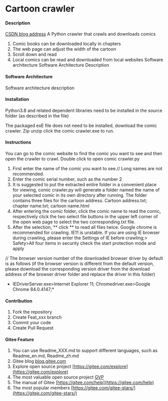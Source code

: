 # Cartoon crawler

#### Description
[CSDN blog address](#%20%E6%BC%AB%E7%94%BB%E7%88%AC%E8%99%AB%20%20####%20%E4%BB%8B%E7%BB%8D%20%E4%B8%80%E4%B8%AA%E7%88%AC%E5%8F%96%E5%92%8C%E4%B8%8B%E8%BD%BD%E6%BC%AB%E7%94%BB%E7%9A%84python%E7%88%AC%E8%99%AB%20%20%201.%20%E5%8F%AF%E5%88%86%E7%AB%A0%E8%8A%82%E4%B8%8B%E8%BD%BD%E6%BC%AB%E7%94%BB%E5%88%B0%E6%9C%AC%E5%9C%B0%20%202.%20%E7%BD%91%E9%A1%B5%E5%8F%AF%E8%B0%83%E8%8A%82%E6%BC%AB%E7%94%BB%E5%AE%BD%E5%BA%A6%20%203.%20%E4%B8%8A%E4%B8%8B%E6%BB%9A%E5%8A%A8%E9%98%85%E8%AF%BB%20%204.%20%E5%8F%AF%E9%80%9A%E8%BF%87%E6%9C%AC%E5%9C%B0%E7%BD%91%E9%A1%B5%E9%98%85%E8%AF%BB%E4%B8%8B%E8%BD%BD%E5%88%B0%E6%9C%AC%E5%9C%B0%E7%9A%84%E6%BC%AB%E7%94%BB%20####%20%E8%BD%AF%E4%BB%B6%E6%9E%B6%E6%9E%84%20%E8%BD%AF%E4%BB%B6%E6%9E%B6%E6%9E%84%E8%AF%B4%E6%98%8E%20%20%20####%20%E5%AE%89%E8%A3%85%E6%95%99%E7%A8%8B%20%E6%BA%90%E7%A0%81%E6%96%87%E4%BB%B6%E5%A4%B9%E4%B8%AD%E7%9A%84%E9%9C%80%E8%A6%81%E5%AE%89%E8%A3%85python3.8%E5%92%8C%E7%9B%B8%E5%85%B3%E4%BE%9D%E8%B5%96%E5%BA%93%EF%BC%88%E6%96%87%E4%BB%B6%E5%86%85%E6%9C%89%E8%AF%B4%E6%98%8E%EF%BC%89%20%20%E6%89%93%E5%8C%85%E5%A5%BD%E7%9A%84exe%E5%86%85%E6%96%87%E4%BB%B6%E4%B8%8D%E9%9C%80%E8%A6%81%E5%AE%89%E8%A3%85%EF%BC%8C%E4%B8%8B%E8%BD%BD%E5%85%B6%E4%B8%AD%E6%BC%AB%E7%94%BB%E7%88%AC%E8%99%AB.zip%E8%A7%A3%E5%8E%8B%E7%82%B9%E5%87%BB%E6%BC%AB%E7%94%BB%E7%88%AC%E8%99%AB.exe%E8%BF%90%E8%A1%8C%E5%8D%B3%E5%8F%AF%E3%80%82%20%20####%20%E4%BD%BF%E7%94%A8%E8%AF%B4%E6%98%8E%20%E5%8F%AF%E4%BB%A5%E5%85%88%E5%88%B0%E6%BC%AB%E7%94%BB%E7%BD%91%E7%AB%99%E4%B8%8A%E5%AF%BB%E6%89%BE%E6%83%B3%E7%9C%8B%E7%9A%84%E6%BC%AB%E7%94%BB%E5%86%8D%E6%9D%A5%E6%89%93%E5%BC%80%E7%88%AC%E8%99%AB%E7%88%AC%E5%8F%96%E3%80%82%20%E5%8F%8C%E5%87%BB%E6%89%93%E5%BC%80%20%E6%BC%AB%E7%94%BB%E7%88%AC%E8%99%AB.py%20%20%20%201.%20%E5%85%88%E8%BE%93%E5%85%A5%E4%BD%A0%E6%83%B3%E7%9C%8B%E7%9A%84%E6%BC%AB%E7%94%BB%E5%90%8D%E7%A7%B0%E3%80%82//%E4%B8%8D%E5%BB%BA%E8%AE%AE%E8%BE%93%E5%85%A5%E5%A4%AA%E9%95%BF%E7%9A%84%E5%90%8D%E7%A7%B0%E3%80%82%20%202.%20%E8%BE%93%E5%85%A5%E6%BC%AB%E7%94%BB%E5%BA%8F%E5%8F%B7%20%E5%A6%82%E8%BE%93%E5%85%A5%E6%95%B0%E5%AD%97%202%20%203.%20%E5%BB%BA%E8%AE%AE%E6%8A%8A%E8%A7%A3%E5%8E%8B%E5%87%BA%E6%9D%A5%E7%9A%84%E6%95%B4%E4%B8%AA%E6%96%87%E4%BB%B6%E5%A4%B9%E6%94%BE%E5%9C%A8%E6%96%B9%E4%BE%BF%E6%9F%A5%E7%9C%8B%E5%A4%84%EF%BC%8C%E6%BC%AB%E7%94%BB%E7%88%AC%E8%99%AB.py%E8%BF%90%E8%A1%8C%E5%AE%8C%E6%AF%95%E5%90%8E%E4%BC%9A%E5%9C%A8%20%E8%87%AA%E8%BA%AB%E6%89%80%E5%9C%A8%E7%9B%AE%E5%BD%95%E7%94%9F%E6%88%90%E5%90%8D%E4%B8%BA%E4%BD%A0%E6%89%80%E9%80%89%E6%BC%AB%E7%94%BB%E5%90%8D%E7%9A%84%E6%96%87%E4%BB%B6%E5%A4%B9%20%EF%BC%8C%E6%96%87%E4%BB%B6%E5%A4%B9%E9%87%8C%E5%8C%85%E5%90%AB%E4%B8%89%E4%B8%AA%E6%96%87%E4%BB%B6%E5%88%86%E5%88%AB%E4%B8%BA%20%E6%BC%AB%E7%94%BB%E5%9C%B0%E5%9D%80.txt%EF%BC%9B%E7%AB%A0%E8%8A%82%E5%90%8D%E7%A7%B0.txt%20%EF%BC%9B%E6%BC%AB%E7%94%BB%E5%90%8D.html%20%204.%20%E8%BF%9B%E5%85%A5%E6%BC%AB%E7%94%BB%E6%96%87%E4%BB%B6%E5%A4%B9%E5%90%8E%E7%82%B9%E5%87%BB%20%E6%BC%AB%E7%94%BB%E5%90%8D%E7%A7%B0%E7%9C%8B%E6%BC%AB%E7%94%BB%EF%BC%8C%E5%88%86%E5%88%AB%E7%82%B9%E5%87%BB%E6%89%93%E5%BC%80%E7%9A%84%E7%BD%91%E9%A1%B5%E5%B7%A6%E4%B8%8A%E8%A7%92%E7%9A%84%E4%B8%A4%E4%B8%AA%E9%80%89%E6%8B%A9%E6%96%87%E4%BB%B6%E6%8C%89%E9%92%AE%E5%88%86%E5%88%AB%E9%80%89%E6%8B%A9%E9%82%A3%E4%B8%A4%E4%B8%AA%E5%AF%B9%E5%BA%94%E7%9A%84.txt%E6%96%87%E4%BB%B6%E3%80%82%20%205.%20%E9%80%89%E6%8B%A9%E5%AE%8C%E5%90%8E%20**%E7%82%B9%E5%87%BB%E4%B8%A4%E6%AC%A1**%20%E8%AF%BB%E5%8F%96%E5%85%A8%E9%83%A8%E6%96%87%E4%BB%B6%E6%8C%89%E9%92%AE%20%E5%8D%B3%E5%8F%AF%E3%80%82%20%20%E7%88%AC%E5%8F%96%E4%B8%AD%E6%8E%A8%E8%8D%90%E4%BD%BF%E7%94%A8%E8%B0%B7%E6%AD%8Cchrome%E6%B5%8F%E8%A7%88%E5%99%A8%EF%BC%8CIE11%E6%B5%8F%E8%A7%88%E5%99%A8%E4%B8%8D%E7%A8%B3%E5%AE%9A%E3%80%82%20%E7%88%AC%E5%8F%96%E4%B8%AD%E8%8B%A5%E4%BD%BF%E7%94%A8IE%E6%B5%8F%E8%A7%88%E5%99%A8%E8%AF%B7%E5%9C%A8%E7%88%AC%E5%8F%96%E5%89%8D%E8%BF%9B%E5%85%A5IE%E7%9A%84%20%E8%AE%BE%E7%BD%AE%3E%E5%AE%89%E5%85%A8%3E%E5%AE%89%E5%85%A8%E4%B8%AD%E5%9B%9B%E9%A1%B9%E9%83%BD%E5%8B%BE%E9%80%89%E5%90%AF%E5%8A%A8%E4%BF%9D%E6%8A%A4%E6%A8%A1%E5%BC%8F%E5%B9%B6%E5%BA%94%E7%94%A8%20%20//%E9%BB%98%E8%AE%A4%E4%B8%8B%E8%BD%BD%E5%A5%BD%E7%9A%84%E6%B5%8F%E8%A7%88%E5%99%A8%E9%A9%B1%E5%8A%A8%E7%A8%8B%E5%BA%8F%E5%AF%B9%E5%BA%94%20%E6%B5%8F%E8%A7%88%E5%99%A8%E7%89%88%E6%9C%AC%E5%8F%B7%E5%A6%82%E4%B8%8B%EF%BC%88%E5%A6%82%E6%9E%9C%E5%92%8C%E4%BD%A0%E7%9A%84%E6%B5%8F%E8%A7%88%E5%99%A8%E7%89%88%E6%9C%AC%E4%B8%8E%E9%BB%98%E8%AE%A4%E4%B8%8D%E5%90%8C%E8%AF%B7%E5%88%B0%E6%B5%8F%E8%A7%88%E5%99%A8%E9%A9%B1%E5%8A%A8%E6%96%87%E4%BB%B6%E5%A4%B9%E7%9A%84%E4%B8%8B%E8%BD%BD%E5%9C%B0%E5%9D%80%E4%B8%AD%E4%B8%8B%E8%BD%BD%E5%AF%B9%E5%BA%94%E7%89%88%E6%9C%AC%E9%A9%B1%E5%8A%A8%E6%9B%BF%E6%8D%A2%E8%AF%A5%E6%96%87%E4%BB%B6%E5%A4%B9%E4%B8%AD%E9%A9%B1%E5%8A%A8%E7%A8%8B%E5%BA%8F%EF%BC%89%EF%BC%9A%20%20%20*IEDriverServer.exe%3EIE11%E6%B5%8F%E8%A7%88%E5%99%A8%EF%BC%9B%20%20%20chromedriver.exe%3E%E8%B0%B7%E6%AD%8CChrome%2084.0.4147%EF%BC%9B*%20####%20%E5%8F%82%E4%B8%8E%E8%B4%A1%E7%8C%AE%20%201.%20%20Fork%20%E6%9C%AC%E4%BB%93%E5%BA%93%202.%20%20%E6%96%B0%E5%BB%BA%20Feat_xxx%20%E5%88%86%E6%94%AF%203.%20%20%E6%8F%90%E4%BA%A4%E4%BB%A3%E7%A0%81%204.%20%20%E6%96%B0%E5%BB%BA%20Pull%20Request%20%20%20####%20%E7%A0%81%E4%BA%91%E7%89%B9%E6%8A%80%20%201.%20%20%E4%BD%BF%E7%94%A8%20Readme%5C_XXX.md%20%E6%9D%A5%E6%94%AF%E6%8C%81%E4%B8%8D%E5%90%8C%E7%9A%84%E8%AF%AD%E8%A8%80%EF%BC%8C%E4%BE%8B%E5%A6%82%20Readme%5C_en.md,%20Readme%5C_zh.md%202.%20%20%E7%A0%81%E4%BA%91%E5%AE%98%E6%96%B9%E5%8D%9A%E5%AE%A2%20%5Bblog.gitee.com%5D%28https://blog.gitee.com%29%203.%20%20%E4%BD%A0%E5%8F%AF%E4%BB%A5%20%5Bhttps://gitee.com/explore%5D%28https://gitee.com/explore%29%20%E8%BF%99%E4%B8%AA%E5%9C%B0%E5%9D%80%E6%9D%A5%E4%BA%86%E8%A7%A3%E7%A0%81%E4%BA%91%E4%B8%8A%E7%9A%84%E4%BC%98%E7%A7%80%E5%BC%80%E6%BA%90%E9%A1%B9%E7%9B%AE%204.%20%20%5BGVP%5D%28https://gitee.com/gvp%29%20%E5%85%A8%E7%A7%B0%E6%98%AF%E7%A0%81%E4%BA%91%E6%9C%80%E6%9C%89%E4%BB%B7%E5%80%BC%E5%BC%80%E6%BA%90%E9%A1%B9%E7%9B%AE%EF%BC%8C%E6%98%AF%E7%A0%81%E4%BA%91%E7%BB%BC%E5%90%88%E8%AF%84%E5%AE%9A%E5%87%BA%E7%9A%84%E4%BC%98%E7%A7%80%E5%BC%80%E6%BA%90%E9%A1%B9%E7%9B%AE%205.%20%20%E7%A0%81%E4%BA%91%E5%AE%98%E6%96%B9%E6%8F%90%E4%BE%9B%E7%9A%84%E4%BD%BF%E7%94%A8%E6%89%8B%E5%86%8C%20%5Bhttps://gitee.com/help%5D%28https://gitee.com/help%29%206.%20%20%E7%A0%81%E4%BA%91%E5%B0%81%E9%9D%A2%E4%BA%BA%E7%89%A9%E6%98%AF%E4%B8%80%E6%A1%A3%E7%94%A8%E6%9D%A5%E5%B1%95%E7%A4%BA%E7%A0%81%E4%BA%91%E4%BC%9A%E5%91%98%E9%A3%8E%E9%87%87%E7%9A%84%E6%A0%8F%E7%9B%AE%20%5Bhttps://gitee.com/gitee-stars/%5D%28https://gitee.com/gitee-stars/%29)
A Python crawler that crawls and downloads comics

1. Comic books can be downloaded locally in chapters
2. The web page can adjust the width of the cartoon
3. Scroll down and read
4. Local comics can be read and downloaded from local websites
Software architecture
Software Architecture Description


#### Software Architecture
Software architecture description

#### Installation

Python3.8 and related dependent libraries need to be installed in the source folder (as described in the file)

The packaged exE file does not need to be installed, download the comic crawler. Zip unzip click the comic crawler.exe to run.

#### Instructions

You can go to the comic website to find the comic you want to see and then open the crawler to crawl.
Double click to open comic crawler.py

 1. First enter the name of the comic you want to see.// Long names are not recommended.
 2. Enter the comic serial number, such as the number 2
 3. It is suggested to put the extracted entire folder in a convenient place for viewing, comic crawler.py will generate a folder named the name of your selected comic in its own directory after running. The folder contains three files for the cartoon address.
Cartoon address.txt; chapter name.txt; cartoon name.html
 4. After entering the comic folder, click the comic name to read the comic, respectively click the two select file buttons in the upper left corner of the open web page to select the two corresponding.txt file.
 5. After the selection, ** click ** to read all files twice. 
Google chrome is recommended for crawling. IE11 is unstable.
If you are using IE browser during crawling, please enter the Settings of IE before crawling;>
Safety>All four items in security check the start protection mode and apply

// The browser version number of the downloaded browser driver by default is as follows (if the browser version is different from the default version, please download the corresponding version driver from the download address of the browser driver folder and replace the driver in this folder) 

* IEDriverServer.exe>Internet Explorer 11;   Chromedriver.exe>Google Chrome 84.0.4147;*

#### Contribution

1.  Fork the repository
2.  Create Feat_xxx branch
3.  Commit your code
4.  Create Pull Request


#### Gitee Feature

1.  You can use Readme\_XXX.md to support different languages, such as Readme\_en.md, Readme\_zh.md
2.  Gitee blog [blog.gitee.com](https://blog.gitee.com)
3.  Explore open source project [https://gitee.com/explore](https://gitee.com/explore)
4.  The most valuable open source project [GVP](https://gitee.com/gvp)
5.  The manual of Gitee [https://gitee.com/help](https://gitee.com/help)
6.  The most popular members  [https://gitee.com/gitee-stars/](https://gitee.com/gitee-stars/)

